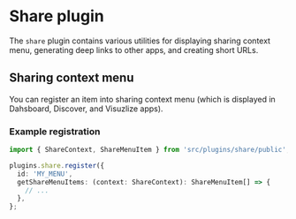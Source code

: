 # Share plugin

The `share` plugin contains various utilities for displaying sharing context menu,
generating deep links to other apps, and creating short URLs.


## Sharing context menu

You can register an item into sharing context menu (which is displayed in
Dahsboard, Discover, and Visuzlize apps).

### Example registration

```ts
import { ShareContext, ShareMenuItem } from 'src/plugins/share/public';

plugins.share.register({
  id: 'MY_MENU',
  getShareMenuItems: (context: ShareContext): ShareMenuItem[] => {
    // ...
  },
};
```
